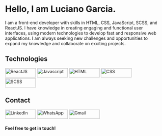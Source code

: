 # Hello, I am Luciano Garcia.

<p>I am a front-end developer with skills in HTML, CSS, JavaScript, SCSS, and ReactJS. I have knowledge in creating engaging and functional user interfaces, using modern technologies to develop fast and responsive web applications. I am always seeking new challenges and opportunities to expand my knowledge and collaborate on exciting projects.</p>

## Technologies

<div>
 <img src="https://img.shields.io/badge/-ReactJS-61DAFB?style=flat-square&logo=React&logoColor=white" alt="ReactJS" width="100px" height="30px"/>
 <img src="https://img.shields.io/badge/-Javascript-F7DF1E?style=flat-square&logo=Javascript&logoColor=white" alt="Javascript" width="100px" height="30px"/>
 <img src="https://img.shields.io/badge/-HTML-E34F26?style=flat-square&logo=HTML5&logoColor=white" alt="HTML" width="100px" height="30px"/>
 <img src="https://img.shields.io/badge/-CSS-1572B6?style=flat-square&logo=CSS3&logoColor=white" alt="CSS" width="100px" height="30px" />
 <img src="https://img.shields.io/badge/-SCSS-CC6699?style=flat-square&logo=Sass&logoColor=white" alt="SCSS" width="100px" height="30px" />
</div>

## Contact
<a href="https://www.linkedin.com/in/luciano-garcia-a6b0a2209/" target="_blank"><img src="https://img.shields.io/badge/LinkedIn-0077B5?style=flat-square&logo=Linkedin&logoColor=white" alt="LinkedIn" width="100px" height="30px"/></a> 
<a href="https://api.whatsapp.com/send?phone=5521997963489" target="_blank"><img src="https://img.shields.io/badge/Whatsapp-34af23?style=flat-square&logo=Whatsapp&logoColor=white" alt="WhatsApp" width="100px" height="30px" /></a>
<a href="mailto:lucianogarcia0210@gmail.com" target="_blank"><img src="https://img.shields.io/badge/Gmail-db4a39?style=flat-square&logo=Gmail&logoColor=white" alt="Gmail" width="100px" height="30px" /></a>
 
#### Feel free to get in touch!
